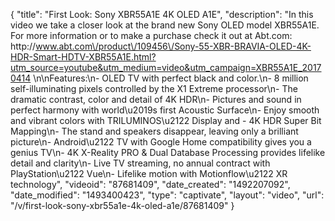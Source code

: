 {
    "title": "First Look: Sony XBR55A1E 4K OLED A1E",
    "description": "In this video we take a closer look at the brand new Sony OLED model XBR55A1E.  For more information or to make a purchase check it out at Abt.com: http:\/\/www.abt.com\/product\/109456\/Sony-55-XBR-BRAVIA-OLED-4K-HDR-Smart-HDTV-XBR55A1E.html?utm_source=youtube&utm_medium=video&utm_campaign=XBR55A1E_20170414 \n\nFeatures:\n- OLED TV with perfect black and color.\n- 8 million self-illuminating pixels controlled by the X1 Extreme processor\n- The dramatic contrast, color and detail of 4K HDR\n- Pictures and sound in perfect harmony with world\u2019s first Acoustic Surface\n- Enjoy smooth and vibrant colors with TRILUMINOS\u2122 Display and - 4K HDR Super Bit Mapping\n- The stand and speakers disappear, leaving only a brilliant picture\n- Android\u2122 TV with Google Home compatibility gives you a genius TV\n- 4K X-Reality PRO & Dual Database Processing provides lifelike detail and clarity\n- Live TV streaming, no annual contract with PlayStation\u2122 Vue\n- Lifelike motion with Motionflow\u2122 XR technology",
    "videoid": "87681409",
    "date_created": "1492207092",
    "date_modified": "1493400423",
    "type": "captivate",
    "layout": "video",
    "url": "\/v\/first-look-sony-xbr55a1e-4k-oled-a1e\/87681409"
}